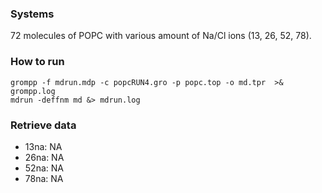 ### Systems

72 molecules of POPC with various amount of Na/Cl ions (13, 26, 52, 78).

### How to run

```
grompp -f mdrun.mdp -c popcRUN4.gro -p popc.top -o md.tpr  >& grompp.log
mdrun -deffnm md &> mdrun.log
```

### Retrieve data

- 13na: NA
- 26na: NA
- 52na: NA
- 78na: NA